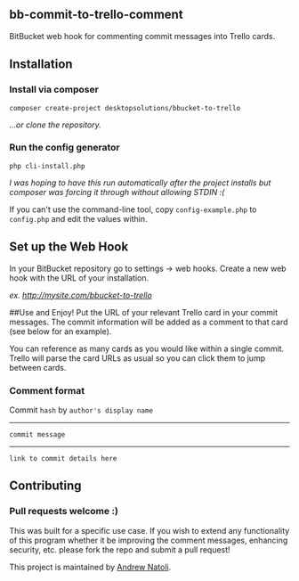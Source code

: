 bb-commit-to-trello-comment
-----
BitBucket web hook for commenting commit messages into Trello cards.

## Installation

### Install via composer
```
composer create-project desktopsolutions/bbucket-to-trello
```
*...or clone the repository.*

### Run the config generator
```
php cli-install.php
```
*I was hoping to have this run automatically after the project installs but composer was forcing it through without allowing STDIN :(*

If you can't use the command-line tool, copy `config-example.php` to `config.php` and edit the values within.

## Set up the Web Hook
In your BitBucket repository go to settings -> web hooks. Create a new web hook with the URL of your installation. 

*ex. http://mysite.com/bbucket-to-trello*

##Use and Enjoy!
Put the URL of your relevant Trello card in your commit messages. The commit information will be added as a comment to that card (see below for an example).

You can reference as many cards as you would like within a single commit. Trello will parse the card URLs as usual so you can click them to jump between cards.

### Comment format
Commit `hash` by `author's display name`

---

`commit message`

---

`link to commit details here`

## Contributing
### Pull requests welcome :)

This was built for a specific use case. If you wish to extend any functionality of this program whether it be improving the comment messages, enhancing security, etc. please fork the repo and submit a pull request!

This project is maintained by [Andrew Natoli](https://github.com/AndrewNatoli).